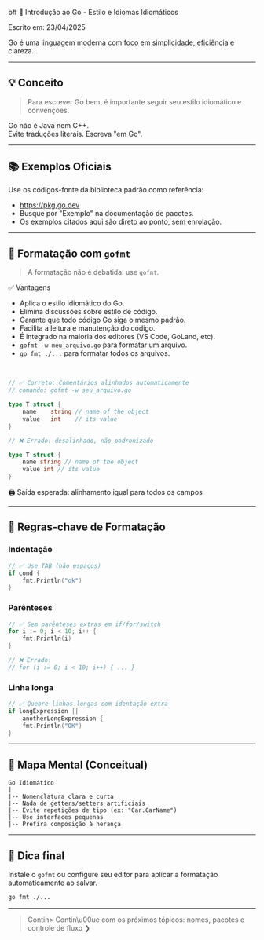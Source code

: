 b# 📘 Introdução ao Go - Estilo e Idiomas Idiomáticos	

Escrito em: 23/04/2025

Go é uma linguagem moderna com foco em simplicidade, eficiência e clareza.

---

## 💡 Conceito
> Para escrever Go bem, é importante seguir seu estilo idiomático e convenções.

Go não é Java nem C++. </br>
Evite traduções literais. Escreva "em Go".

---

## 📚 Exemplos Oficiais

Use os códigos-fonte da biblioteca padrão como referência:

- https://pkg.go.dev
- Busque por "Exemplo" na documentação de pacotes.
- Os exemplos citados aqui são direto ao ponto, sem enrolação.

---

## 🎨 Formatação com `gofmt`

> A formatação não é debatida: use `gofmt`.

✅ Vantagens
- Aplica o estilo idiomático do Go.
- Elimina discussões sobre estilo de código.
- Garante que todo código Go siga o mesmo padrão.
- Facilita a leitura e manutenção do código.
- É integrado na maioria dos editores (VS Code, GoLand, etc).
- `gofmt -w meu_arquivo.go` para formatar um arquivo.
- `go fmt ./...` para formatar todos os arquivos.

</br>

```go
// ✅ Correto: Comentários alinhados automaticamente
// comando: gofmt -w seu_arquivo.go

type T struct {
    name    string // name of the object
    value   int    // its value
}
```

```go
// ❌ Errado: desalinhado, não padronizado

type T struct {
    name string // name of the object
    value int // its value
}
```

🖨️ Saída esperada: alinhamento igual para todos os campos

---

## 🔧 Regras-chave de Formatação

### Indentação
```go
// ✅ Use TAB (não espaços)
if cond {
	fmt.Println("ok")
}
```

### Parênteses
```go
// ✅ Sem parênteses extras em if/for/switch
for i := 0; i < 10; i++ {
	fmt.Println(i)
}

// ❌ Errado:
// for (i := 0; i < 10; i++) { ... }
```

### Linha longa
```go
// ✅ Quebre linhas longas com identação extra
if longExpression ||
	anotherLongExpression {
	fmt.Println("OK")
}
```

---

## 🧠 Mapa Mental (Conceitual)

```text
Go Idiomático
|
|-- Nomenclatura clara e curta
|-- Nada de getters/setters artificiais
|-- Evite repetições de tipo (ex: "Car.CarName")
|-- Use interfaces pequenas
|-- Prefira composição à herança
```

---

## 📎 Dica final

Instale o `gofmt` ou configure seu editor para aplicar a formatação automaticamente ao salvar.

```sh
go fmt ./...
```

---

> Contin> Contin\u00ue com os próximos tópicos: nomes, pacotes e controle de fluxo ❯

